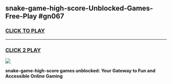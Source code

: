
## snake-game-high-score-Unblocked-Games-Free-Play #gn067
<h3>
<a href="https://us.freeplayer.one?title=snake-game-high-score&ref=9M">CLICK TO PLAY</a></h3>
<hr>

<h3>
<a href="https://us.freeplayer.one?title=snake-game-high-score&ref=9M">CLICK 2 PLAY</a>
  
</h3>

<a href="https://us.freeplayer.one?title=snake-game-high-score&ref=9M"><img src="https://clearcache.store/games.png"></a>


**snake-game-high-score games unblocked: Your Gateway to Fun and Accessible Online Gaming**

